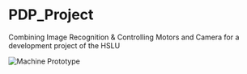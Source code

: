 # PDP_Project
Combining Image Recognition & Controlling Motors and Camera for a development project of the HSLU

![Machine Prototype]()

